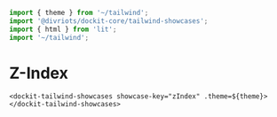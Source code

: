 ```js script
import { theme } from '~/tailwind';
import '@divriots/dockit-core/tailwind-showcases';
import { html } from 'lit';
import '~/tailwind';
```

# Z-Index

```html:html
<dockit-tailwind-showcases showcase-key="zIndex" .theme=${theme}></dockit-tailwind-showcases>
```
